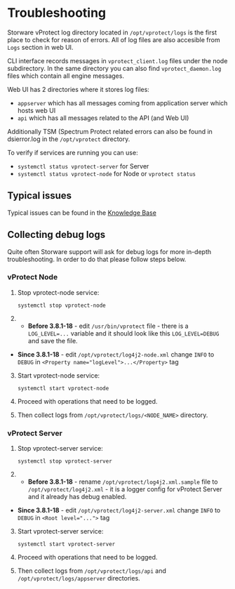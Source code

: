 # Troubleshooting

Storware vProtect log directory located in `/opt/vprotect/logs` is the first place to check for reason of errors. All of log files are also accesible from `Logs` section in web UI.

CLI interface records messages in `vprotect_client.log` files under the node subdirectory. In the same directory you can also find `vprotect_daemon.log` files which contain all engine messages.

Web UI has 2 directories where it stores log files:

* `appserver` which has all messages coming from application server which hosts web UI
* `api` which has all messages related to the API \(and Web UI\)

Additionally TSM \(Spectrum Protect related errors can also be found in dsierror.log in the `/opt/vprotect` directory.

To verify if services are running you can use:

* `systemctl status vprotect-server` for Server
* `systemctl status vprotect-node` for Node or `vprotect status`

## Typical issues

Typical issues can be found in the [Knowledge Base](https://storware.atlassian.net/wiki/spaces/vprotect)

## Collecting debug logs

Quite often Storware support will ask for debug logs for more in-depth troubleshooting. In order to do that please follow steps below.

### vProtect Node

1. Stop vprotect-node service:

   `systemctl stop vprotect-node`

2.  * **Before 3.8.1-18** - edit `/usr/bin/vprotect` file - there is a `LOG_LEVEL=...` variable and it should look like this `LOG_LEVEL=DEBUG` and save the file.
   * **Since 3.8.1-18** - edit `/opt/vprotect/log4j2-node.xml` change `INFO` to `DEBUG` in `<Property name="logLevel">...</Property>`  tag
3. Start vprotect-node service:

   `systemctl start vprotect-node`

4. Proceed with operations that need to be logged.
5. Then collect logs from `/opt/vprotect/logs/<NODE_NAME>` directory.

### **vProtect Server**

1. Stop vprotect-server service:

   `systemctl stop vprotect-server`

2.  * **Before 3.8.1-18** - rename `/opt/vprotect/log4j2.xml.sample` file to `/opt/vprotect/log4j2.xml`  - it is a logger config for vProtect Server and it already has debug enabled.
   * **Since 3.8.1-18** - edit `/opt/vprotect/log4j2-server.xml` change `INFO` to `DEBUG` in `<Root level="...">` tag
3. Start vprotect-server service:

   `systemctl start vprotect-server`

4. Proceed with operations that need to be logged.
5. Then collect logs from `/opt/vprotect/logs/api` and `/opt/vprotect/logs/appserver` directories.

